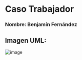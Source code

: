 # Caso Trabajador
### Nombre: Benjamín Fernández
## Imagen UML:
![image](https://github.com/BenjaFA/Caso-Trabajador-Tarera/assets/142475169/c4ce01e2-e3e7-4e15-87e5-a46a80a66699)
